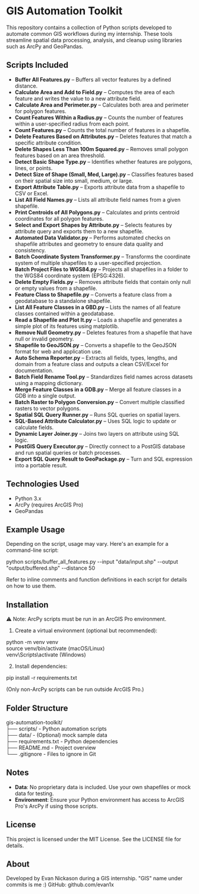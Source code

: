 # GIS Automation Toolkit

This repository contains a collection of Python scripts developed to automate common GIS workflows during my internship. These tools streamline spatial data processing, analysis, and cleanup using libraries such as ArcPy and GeoPandas.

## Scripts Included

- **Buffer All Features.py** – Buffers all vector features by a defined distance.
- **Calculate Area and Add to Field.py** – Computes the area of each feature and writes the value to a new attribute field.
- **Calculate Area and Perimeter.py** – Calculates both area and perimeter for polygon features.
- **Count Features Within a Radius.py** – Counts the number of features within a user-specified radius from each point.
- **Count Features.py** – Counts the total number of features in a shapefile.
- **Delete Features Based on Attributes.py** – Deletes features that match a specific attribute condition.
- **Delete Shapes Less Than 100m Squared.py** – Removes small polygon features based on an area threshold.
- **Detect Basic Shape Type.py** – Identifies whether features are polygons, lines, or points.
- **Detect Size of Shape (Small, Med, Large).py** – Classifies features based on their spatial size into small, medium, or large.
- **Export Attribute Table.py** – Exports attribute data from a shapefile to CSV or Excel.
- **List All Field Names.py** – Lists all attribute field names from a given shapefile.
- **Print Centroids of All Polygons.py** – Calculates and prints centroid coordinates for all polygon features.
- **Select and Export Shapes by Attribute.py** – Selects features by attribute query and exports them to a new shapefile.
- **Automated Data Validator.py** – Performs automated checks on shapefile attributes and geometry to ensure data quality and consistency.
- **Batch Coordinate System Transformer.py** – Transforms the coordinate system of multiple shapefiles to a user-specified projection.
- **Batch Project Files to WGS84.py** – Projects all shapefiles in a folder to the WGS84 coordinate system (EPSG:4326).
- **Delete Empty Fields.py** – Removes attribute fields that contain only null or empty values from a shapefile.
- **Feature Class to Shapefile.py** – Converts a feature class from a geodatabase to a standalone shapefile.
- **List All Feature Classes in a GBD.py** – Lists the names of all feature classes contained within a geodatabase.
- **Read a Shapefile and Plot It.py** – Loads a shapefile and generates a simple plot of its features using matplotlib.
- **Remove Null Geometry.py** – Deletes features from a shapefile that have null or invalid geometry.
- **Shapefile to GeoJSON.py** – Converts a shapefile to the GeoJSON format for web and application use.
- **Auto Schema Reporter.py** – Extracts all fields, types, lengths, and domain from a feature class and outputs a clean CSV/Excel for documentation.
- **Batch Field Rename Tool.py** – Standardizes field names across datasets using a mapping dictionary.
- **Merge Feature Classes in a GDB.py** – Merge all feature classes in a GDB into a single output.
- **Batch Raster to Polygon Conversion.py** – Convert multiple classified rasters to vector polygons.
- **Spatial SQL Query Runner.py** – Runs SQL queries on spatial layers.
- **SQL-Based Attribute Calculator.py** – Uses SQL logic to update or calculate fields.
- **Dynamic Layer Joiner.py** – Joins two layers on attribute using SQL logic.
- **PostGIS Query Executor.py** – Directly connect to a PostGIS database and run spatial queries or batch processes.
- **Export SQL Query Result to GeoPackage.py** – Turn and SQL expression into a portable result.


## Technologies Used

- Python 3.x
- ArcPy (requires ArcGIS Pro)
- GeoPandas

## Example Usage

Depending on the script, usage may vary. Here's an example for a command-line script:

python scripts/buffer_all_features.py --input "data/input.shp" --output "output/buffered.shp" --distance 50

Refer to inline comments and function definitions in each script for details on how to use them.

## Installation

⚠️ Note: ArcPy scripts must be run in an ArcGIS Pro environment.

1. Create a virtual environment (optional but recommended):

python -m venv venv  
source venv/bin/activate  (macOS/Linux)  
venv\Scripts\activate     (Windows)

2. Install dependencies:

pip install -r requirements.txt

(Only non-ArcPy scripts can be run outside ArcGIS Pro.)

## Folder Structure

gis-automation-toolkit/  
├── scripts/                  - Python automation scripts  
├── data/                     - (Optional) mock sample data  
├── requirements.txt          - Python dependencies  
├── README.md                 - Project overview  
└── .gitignore                - Files to ignore in Git

## Notes

- **Data**: No proprietary data is included. Use your own shapefiles or mock data for testing.
- **Environment**: Ensure your Python environment has access to ArcGIS Pro's ArcPy if using those scripts.

## License

This project is licensed under the MIT License. See the LICENSE file for details.

## About

Developed by Evan Nickason during a GIS internship. 
"GIS" name under commits is me :)
GitHub: github.com/evan1x

